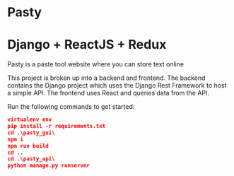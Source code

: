 # Pasty


# Django + ReactJS + Redux

Pasty is a paste tool  website where you can store text online 

This project is broken up into a backend and frontend. The backend contains the Django project which uses the Django Rest Framework to host a simple API. The frontend uses React and queries data from the API.

Run the following commands to get started:

```json
virtualenv env
pip install -r requirements.txt
cd .\pasty_gui\
npm i
npm run build
cd ..
cd .\pasty_api\
python manage.py runserver
```
